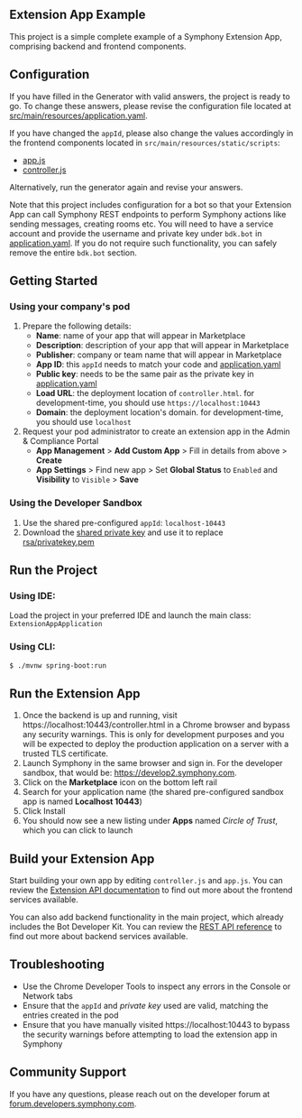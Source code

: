 ## Extension App Example
This project is a simple complete example of a Symphony Extension App, comprising backend and frontend components.

## Configuration
If you have filled in the Generator with valid answers, the project is ready to go.
To change these answers, please revise the configuration file located at [src/main/resources/application.yaml](src/main/resources/application.yaml).

If you have changed the `appId`, please also change the values accordingly in the frontend components located in `src/main/resources/static/scripts`:
- [app.js](src/main/resources/static/scripts/app.js)
- [controller.js](src/main/resources/static/scripts/controller.js)

Alternatively, run the generator again and revise your answers.

Note that this project includes configuration for a bot so that your Extension App can call Symphony REST endpoints to perform Symphony actions like sending messages, creating rooms etc.
You will need to have a service account and provide the username and private key under `bdk.bot` in [application.yaml](src/main/resources/application.yaml).
If you do not require such functionality, you can safely remove the entire `bdk.bot` section.

## Getting Started
### Using your company's pod
1. Prepare the following details:
    - **Name**: name of your app that will appear in Marketplace
    - **Description**: description of your app that will appear in Marketplace
    - **Publisher**: company or team name that will appear in Marketplace
    - **App ID**: this `appId` needs to match your code and [application.yaml](src/main/resources/application.yaml)
    - **Public key**: needs to be the same pair as the private key in [application.yaml](src/main/resources/application.yaml)
    - **Load URL**: the deployment location of `controller.html`. for development-time, you should use `https://localhost:10443`
    - **Domain**: the deployment location's domain. for development-time, you should use `localhost`
2. Request your pod administrator to create an extension app in the Admin & Compliance Portal
    - **App Management** > **Add Custom App** > Fill in details from above > **Create**
    - **App Settings** > Find new app > Set **Global Status** to `Enabled` and **Visibility** to `Visible` > **Save**

### Using the Developer Sandbox
1. Use the shared pre-configured `appId`: `localhost-10443`
2. Download the [shared private key](https://localhost-10443.vercel.app/privatekey.pem) and use it to replace [rsa/privatekey.pem](rsa/privatekey.pem)

## Run the Project
### Using IDE:
Load the project in your preferred IDE and launch the main class: `ExtensionAppApplication`
### Using CLI:
```bash
$ ./mvnw spring-boot:run
```

## Run the Extension App
1. Once the backend is up and running, visit https://localhost:10443/controller.html in a Chrome browser and bypass any security warnings.
This is only for development purposes and you will be expected to deploy the production application on a server with a trusted TLS certificate.
2. Launch Symphony in the same browser and sign in. For the developer sandbox, that would be: https://develop2.symphony.com.
3. Click on the **Marketplace** icon on the bottom left rail
4. Search for your application name (the shared pre-configured sandbox app is named **Localhost 10443**)
5. Click Install
6. You should now see a new listing under **Apps** named *Circle of Trust*, which you can click to launch

## Build your Extension App
Start building your own app by editing `controller.js` and `app.js`.
You can review the [Extension API documentation](https://docs.developers.symphony.com/building-extension-applications-on-symphony/overview-of-extension-api/extension-api-services)
to find out more about the frontend services available.

You can also add backend functionality in the main project, which already includes the Bot Developer Kit.
You can review the [REST API reference](https://developers.symphony.com/restapi/reference) to find out more about backend services available.

## Troubleshooting
* Use the Chrome Developer Tools to inspect any errors in the Console or Network tabs
* Ensure that the `appId` and *private key* used are valid, matching the entries created in the pod
* Ensure that you have manually visited https://localhost:10443 to bypass the security warnings before attempting to load the extension app in Symphony

## Community Support
If you have any questions, please reach out on the developer forum at [forum.developers.symphony.com](https://forum.developers.symphony.com).
